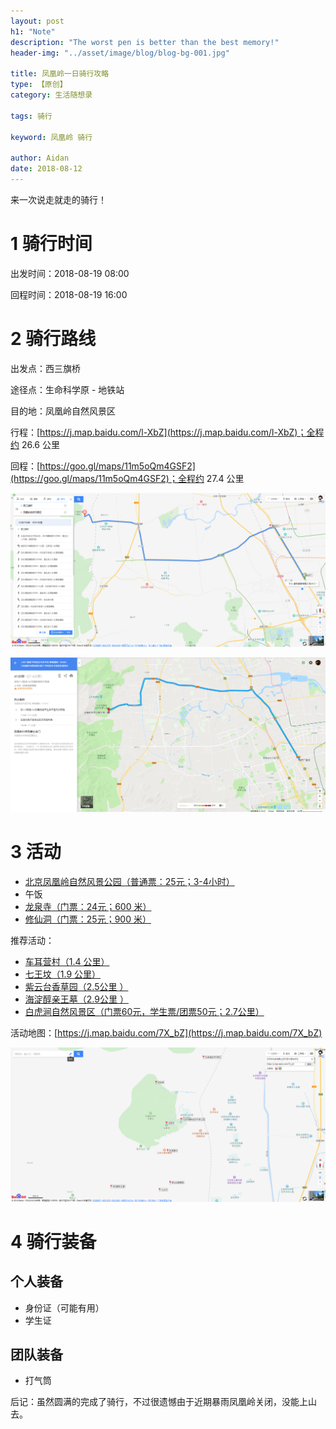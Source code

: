 ```yaml
---
layout: post
h1: "Note"
description: "The worst pen is better than the best memory!"
header-img: "../asset/image/blog/blog-bg-001.jpg"

title: 凤凰岭一日骑行攻略
type: 【原创】
category: 生活随想录

tags: 骑行

keyword: 凤凰岭 骑行

author: Aidan
date: 2018-08-12
---
```


来一次说走就走的骑行！

# 1 骑行时间

出发时间：2018-08-19 08:00

回程时间：2018-08-19 16:00

# 2 骑行路线

出发点：西三旗桥

途径点：生命科学原 - 地铁站

目的地：凤凰岭自然风景区

行程：[https://j.map.baidu.com/l-XbZ](https://j.map.baidu.com/l-XbZ)；全程约 26.6 公里

回程：[https://goo.gl/maps/11m5oQm4GSF2](https://goo.gl/maps/11m5oQm4GSF2)；全程约 27.4 公里

![行程](../asset/image/blog/2018-08-12-凤凰岭一日骑行攻略/001.png)

![回程](../asset/image/blog/2018-08-12-凤凰岭一日骑行攻略/002.png)

# 3 活动

- [北京凤凰岭自然风景公园（普通票：25元；3-4小时）](http://www.mafengwo.cn/poi/4129.html)
- 午饭
- [龙泉寺（门票：24元；600 米）](http://www.mafengwo.cn/poi/5978850.html)
- [修仙洞（门票：25元；900 米）](http://www.mafengwo.cn/poi/806810.html)

推荐活动：

- [车耳营村（1.4 公里）](http://www.mafengwo.cn/poi/813292.html)
- [七王坟（1.9 公里）](http://www.mafengwo.cn/poi/813063.html)
- [紫云台香草园（2.5公里 ）](http://www.mafengwo.cn/poi/9431447.html)
- [海淀醇亲王墓（2.9公里 ）](http://www.mafengwo.cn/poi/6628359.html)
- [白虎涧自然风景区（门票60元，学生票/团票50元；2.7公里）](http://www.mafengwo.cn/poi/7318.html)

活动地图：[https://j.map.baidu.com/7X_bZ](https://j.map.baidu.com/7X_bZ)

![活动地图](../asset/image/blog/2018-08-12-凤凰岭一日骑行攻略/003.png)

# 4 骑行装备

## 个人装备

- 身份证（可能有用）
- 学生证

## 团队装备

- 打气筒

后记：虽然圆满的完成了骑行，不过很遗憾由于近期暴雨凤凰岭关闭，没能上山去。
